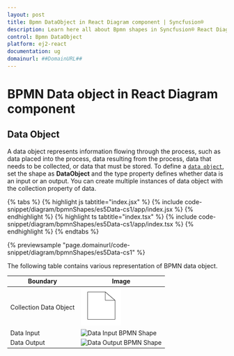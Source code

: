 ```yaml
---
layout: post
title: Bpmn DataObject in React Diagram component | Syncfusion®
description: Learn here all about Bpmn shapes in Syncfusion® React Diagram component of Syncfusion Essential® JS 2 and more.
control: Bpmn DataObject 
platform: ej2-react
documentation: ug
domainurl: ##DomainURL##
---
```


# BPMN Data object in React Diagram component

## Data Object

A data object represents information flowing through the process, such as data placed into the process, data resulting from the process, data that needs to be collected, or data that must be stored. To define a [`data object`](https://ej2.syncfusion.com/react/documentation/api/diagram/bpmnDataObject), set the shape as **DataObject** and the type property defines whether data is an input or an output. You can create multiple instances of data object with the collection property of data.

{% tabs %}
{% highlight js tabtitle="index.jsx" %}
{% include code-snippet/diagram/bpmnShapes/es5Data-cs1/app/index.jsx %}
{% endhighlight %}
{% highlight ts tabtitle="index.tsx" %}
{% include code-snippet/diagram/bpmnShapes/es5Data-cs1/app/index.tsx %}
{% endhighlight %}
{% endtabs %}

 {% previewsample "page.domainurl/code-snippet/diagram/bpmnShapes/es5Data-cs1" %}

The following table contains various representation of BPMN data object.

| Boundary | Image |
| -------- | -------- |
| Collection Data Object | ![Collection Data BPMN Shape](images/Dataobject.png) |
| Data Input | ![Data Input BPMN Shape](images/DataInput.png) |
| Data Output | ![Data Output BPMN Shape](images/DataOutput.png) |